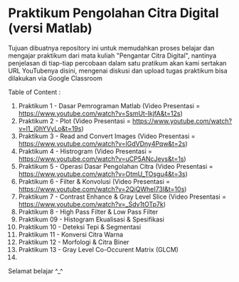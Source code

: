 # Praktikum Pengolahan Citra Digital (versi Matlab)

Tujuan dibuatnya repository ini untuk memudahkan proses belajar dan mengajar praktikum dari mata kuliah "Pengantar Citra Digital", 
nantinya penjelasan di tiap-tiap percobaan dalam satu pratikum akan kami sertakan URL YouTubenya disini,
mengenai diskusi dan upload tugas praktikum bisa dilakukan via Google Classroom

Table of Content : 
1. Praktikum 1 - Dasar Pemrograman Matlab (Video Presentasi = https://www.youtube.com/watch?v=SsmUt-lkjfA&t=12s)
2. Praktikum 2 - Plot (Video Presentasi = https://www.youtube.com/watch?v=l1_j0hYVyLo&t=19s)
3. Praktikum 3 - Read and Convert Images (Video Presentasi = https://www.youtube.com/watch?v=lGdVDny4Pqw&t=2s)
4. Praktikum 4 - Histrogram (Video Presentasi = https://www.youtube.com/watch?v=uCP5ANcJevs&t=1s)
5. Praktikum 5 - Operasi Dasar Pengolahan Citra (Video Presentasi = https://www.youtube.com/watch?v=OtmU_TOsgu4&t=3s)
6. Praktikum 6 - Filter & Konvolusi (Video Presentasi = https://www.youtube.com/watch?v=2QiQWheI73I&t=10s)
7. Praktikum 7 - Contrast Enhance & Gray Level Slice (Video Presentasi = https://www.youtube.com/watch?v=_Sdv1tOTp7k)
8. Praktikum 8 - High Pass Filter & Low Pass Filter
9. Praktikum 09 - Histogram Ekualisasi & Spesifikasi
10. Praktikum 10 - Deteksi Tepi & Segmentasi
11. Praktikum 11 - Konversi Citra Warna
12. Praktikum 12 - Morfologi & Citra Biner
13. Praktikum 13 - Gray Level Co-Occurent Matrix (GLCM)
14.

Selamat belajar ^_^
